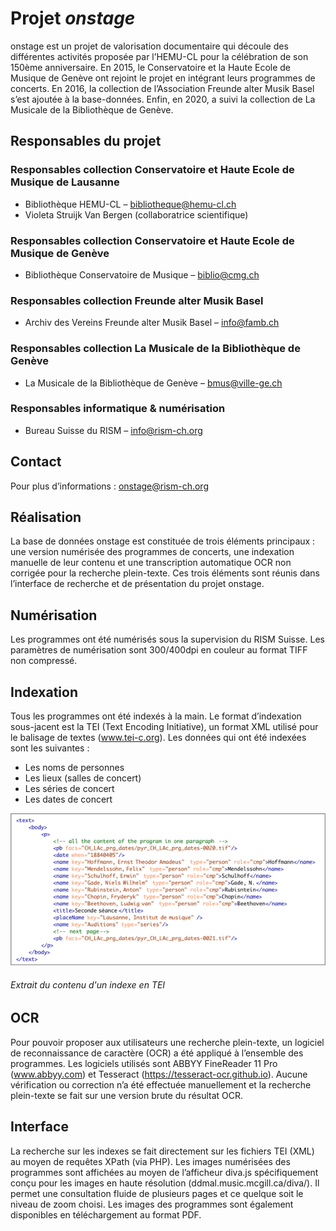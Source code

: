 # Projet _onstage_
onstage est un projet de valorisation documentaire qui découle des différentes activités proposée par l’HEMU-CL pour la célébration de son 150ème anniversaire. En 2015, le Conservatoire et la Haute Ecole de Musique de Genève ont rejoint le projet en intégrant leurs programmes de concerts. En 2016, la collection de l’Association Freunde alter Musik Basel s’est ajoutée à la base-données. Enfin, en 2020, a suivi la collection de La Musicale de la Bibliothèque de Genève.

## Responsables du projet
### Responsables collection Conservatoire et Haute Ecole de Musique de Lausanne

* Bibliothèque HEMU-CL – bibliotheque@hemu-cl.ch
* Violeta Struijk Van Bergen (collaboratrice scientifique)

### Responsables collection Conservatoire et Haute Ecole de Musique de Genève

* Bibliothèque Conservatoire de Musique – biblio@cmg.ch

### Responsables collection Freunde alter Musik Basel

* Archiv des Vereins Freunde alter Musik Basel – info@famb.ch

### Responsables collection La Musicale de la Bibliothèque de Genève

* La Musicale de la Bibliothèque de Genève – bmus@ville-ge.ch

### Responsables informatique & numérisation

* Bureau Suisse du RISM – info@rism-ch.org

## Contact
Pour plus d’informations : onstage@rism-ch.org

## Réalisation
La base de données onstage est constituée de trois éléments principaux : une version numérisée des programmes de concerts, une indexation manuelle de leur contenu et une transcription automatique OCR non corrigée pour la recherche plein-texte. Ces trois éléments sont réunis dans l’interface de recherche et de présentation du projet onstage.

## Numérisation
Les programmes ont été numérisés sous la supervision du RISM Suisse. Les paramètres de numérisation sont 300/400dpi en couleur au format TIFF non compressé.

## Indexation
Tous les programmes ont été indexés à la main. Le format d’indexation sous-jacent est la TEI (Text Encoding Initiative), un format XML utilisé pour le balisage de textes (www.tei-c.org). Les données qui ont été indexées sont les suivantes :

* Les noms de personnes
* Les lieux (salles de concert)
* Les séries de concert
* Les dates de concert

![tei-example](https://raw.githubusercontent.com/rism-ch/onstage-texts/master/images/tei-example.png)
###### Extrait du contenu d'un indexe en TEI

## OCR
Pour pouvoir proposer aux utilisateurs une recherche plein-texte, un logiciel de reconnaissance de caractère (OCR) a été appliqué à l’ensemble des programmes. Les logiciels utilisés sont ABBYY FineReader 11 Pro (www.abbyy.com) et Tesseract (https://tesseract-ocr.github.io). Aucune vérification ou correction n’a été effectuée manuellement et la recherche plein-texte se fait sur une version brute du résultat OCR.

## Interface
La recherche sur les indexes se fait directement sur les fichiers TEI (XML) au moyen de requêtes XPath (via PHP). Les images numérisées des programmes sont affichées au moyen de l’afficheur diva.js spécifiquement conçu pour les images en haute résolution (ddmal.music.mcgill.ca/diva/). Il permet une consultation fluide de plusieurs pages et ce quelque soit le niveau de zoom choisi. Les images des programmes sont également disponibles en téléchargement au format PDF.
